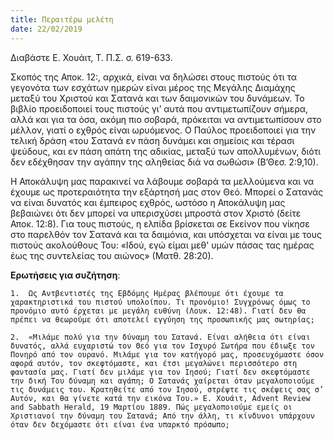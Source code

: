 ```yaml
---
title: Περαιτέρω μελέτη
date: 22/02/2019
---
```


Διαβάστε Ε. Χουάιτ, Τ. Π.Σ. σ. 619-633.

Σκοπός της Αποκ. 12:, αρχικά, είναι να δηλώσει στους πιστούς ότι τα γεγονότα των εσχάτων ημερών είναι μέρος της Μεγάλης Διαμάχης μεταξύ του Χριστού και Σατανά και των δαιμονικών του δυνάμεων. Το βιβλίο προειδοποιεί τους πιστούς γι’ αυτά που αντιμετωπίζουν σήμερα, αλλά και για τα όσα, ακόμη πιο σοβαρά, πρόκειται να αντιμετωπίσουν στο μέλλον, γιατί ο εχθρός είναι ωρυόμενος. Ο Παύλος προειδοποιεί για την τελική δράση «του Σατανά εν πάση δυνάμει και σημείοις και τέρασι ψεύδους, και εν πάση απάτη της αδικίας, μεταξύ των απολλυμένων, διότι δεν εδέχθησαν την αγάπην της αληθείας διά να σωθώσι» (Β’Θεσ. 2:9,10).

Η Αποκάλυψη μας παρακινεί να λάβουμε σοβαρά τα μελλούμενα και να έχουμε ως προτεραιότητα την εξάρτησή μας στον Θεό. Μπορεί ο Σατανάς να είναι δυνατός και έμπειρος εχθρός, ωστόσο η Αποκάλυψη μας βεβαιώνει ότι δεν μπορεί να υπερισχύσει μπροστά στον Χριστό (δείτε Αποκ. 12:8). Για τους πιστούς, η ελπίδα βρίσκεται σε Εκείνον που νίκησε στο παρελθόν τον Σατανά και τα δαιμόνια, και υπόσχεται να είναι με τους πιστούς ακολούθους Του: «Ιδού, εγώ είμαι μεθ' υμών πάσας τας ημέρας έως της συντελείας του αιώνος» (Ματθ. 28:20).

**Ερωτήσεις για συζήτηση**: 

`1.	 Ως Αντβεντιστές της Εβδόμης Ημέρας βλέπουμε ότι έχουμε τα χαρακτηριστικά του πιστού υπολοίπου. Τι προνόμιο! Συγχρόνως όμως το προνόμιο αυτό έρχεται με μεγάλη ευθύνη (Λουκ. 12:48). Γιατί δεν θα πρέπει να θεωρούμε ότι αποτελεί εγγύηση της προσωπικής μας σωτηρίας;`

`2.	 «Μιλάμε πολύ για την δύναμη του Σατανά. Είναι αλήθεια ότι είναι δυνατός, αλλά ευχαριστώ τον Θεό για τον Ισχυρό Σωτήρα που έδιωξε τον Πονηρό από τον ουρανό. Μιλάμε για τον κατήγορό μας, προσευχόμαστε όσον αφορά αυτόν, τον σκεφτόμαστε, και έτσι μεγαλώνει περισσότερο στη φαντασία μας. Γιατί δεν μιλάμε για τον Ιησού; Γιατί δεν σκεφτόμαστε την δική Του δύναμη και αγάπη; Ο Σατανάς χαίρεται όταν μεγαλοποιούμε τις δυνάμεις του. Κρατηθείτε από τον Ιησού, στρέψτε τις σκέψεις σας σ’ Αυτόν, και θα γίνετε κατά την εικόνα Του.» Ε. Χουάιτ, Advent Review and Sabbath Herald, 19 Μαρτίου 1889. Πώς μεγαλοποιούμε εμείς οι Χριστιανοί την δύναμη του Σατανά; Από την άλλη, τι κίνδυνοι υπάρχουν όταν δεν δεχόμαστε ότι είναι ένα υπαρκτό πρόσωπο;`